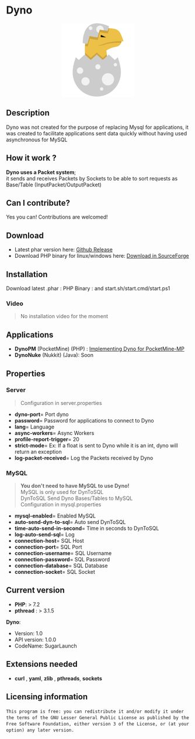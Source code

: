# Dyno
<p align="center">
    <img src="icon.png" width="200px" height="200px">
</p>

## Description
Dyno was not created for the purpose of replacing Mysql for applications, it was created to facilitate applications sent data quickly without having used asynchronous for MySQL

## How it work ?

__Dyno uses a Packet system__; <br/>it sends and receives Packets by Sockets to be able to sort requests as Base/Table (InputPacket/OutputPacket)

## Can I contribute?
Yes you can! Contributions are welcomed!

## Download

* Latest phar version here: [Github Release](https://github.com/MineBuilderFR/Dyno/releases)
* Download PHP binary for linux/windows here: [Download in SourceForge](https://sourceforge.net/projects/dyno-fast/files/PHP%20Binary%20for%20Dyno/)

## Installation

Download latest .phar : PHP Binary : and start.sh/start.cmd/start.ps1

### Video 

> No installation video for the moment

## Applications

* __DynoPM__ (PocketMine) (PHP) : [Implementing Dyno for PocketMine-MP](https://github.com/MineBuilderFR/DynoPM)
* __DynoNuke__ (Nukkit) (Java): Soon

## Properties
### Server
> Configuration in server.properties <br/>
* __dyno-port__= Port dyno
* __password__= Password for applications to connect to Dyno
* __lang__= Language
* __async-workers__= Async Workers
* __profile-report-trigger__= 20
* __strict-mode__= Ex: If a float is sent to Dyno while it is an int, dyno will return an exception
* __log-packet-received__= Log the Packets received by Dyno

### MySQL
> __You don't need to have MySQL to use Dyno!__ <br/>
> MySQL is only used for DynToSQL <br/>
> DynToSQL Send Dyno Bases/Tables to MySQL <br/>
> Configuration in mysql.properties <br/>

* __mysql-enabled__= Enabled MySQL
* __auto-send-dyn-to-sql__= Auto send DynToSQL
* __time-auto-send-in-second__= Time in seconds to DynToSQL
* __log-auto-send-sql__= Log 
* __connection-host__= SQL Host
* __connection-port__= SQL Port
* __connection-username__= SQL Username
* __connection-password__= SQL Password
* __connection-database__= SQL Database
* __connection-socket__= SQL Socket

## Current version
* __PHP__: > 7.2 
* __pthread__ : > 3.1.5

__Dyno__: 

* Version: 1.0
* API version: 1.0.0
* CodeName: SugarLaunch

## Extensions needed
* __curl__ , __yaml__, __zlib__ , __pthreads__, __sockets__

## Licensing information 

`This program is free: you can redistribute it and/or modify
it under the terms of the GNU Lesser General Public License as published by
the Free Software Foundation, either version 3 of the License, or
(at your option) any later version.`
